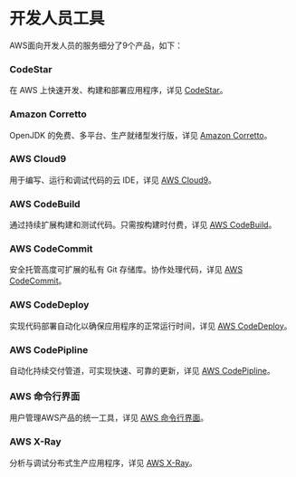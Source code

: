 # 开发人员工具

AWS面向开发人员的服务细分了9个产品，如下：
### CodeStar 
在 AWS 上快速开发、构建和部署应用程序，详见 [CodeStar](chapter4.1.md)。
### Amazon Corretto
OpenJDK 的免费、多平台、生产就绪型发行版，详见 [Amazon Corretto](chapter4.2.md)。
### AWS Cloud9
用于编写、运行和调试代码的云 IDE，详见 [AWS Cloud9](chapter4.3.md)。
### AWS CodeBuild
通过持续扩展构建和测试代码。只需按构建时付费，详见 [AWS CodeBuild](chapter4.4.md)。
### AWS CodeCommit
安全托管高度可扩展的私有 Git 存储库。协作处理代码，详见 [AWS CodeCommit](chapter4.5.md)。
### AWS CodeDeploy
实现代码部署自动化以确保应用程序的正常运行时间，详见 [AWS CodeDeploy](chapter4.6.md)。
### AWS CodePipline
自动化持续交付管道，可实现快速、可靠的更新，详见 [AWS CodePipline](chapter4.7.md)。
### AWS 命令行界面
用户管理AWS产品的统一工具，详见 [AWS 命令行界面](chapter4.8.md)。
### AWS X-Ray
分析与调试分布式生产应用程序，详见 [AWS X-Ray](chapter4.9.md)。